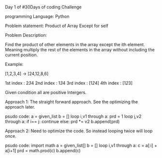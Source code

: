 Day 1 of #30Days of coding Challenge

programming Language: Python

Problem statement: Product of Array Except for self

Problem Description:

Find the product of other elements in the array except the ith element. Meaning multiply the rest of the elements in the array without including the current position.

Example: 

[1,2,3,4] -> [24,12,8,6]

1st index : 2*3*4
2nd index : 1*3*4
3rd index : [1*2*4]
4th index : [1*2*3]

Given condition all are positive Intergers.

Approach 1:
The straight forward approach. See the optimizing the approach later.

psudo code:
a = given_list
b = []
loop i,v1  through a:
	prd = 1
	loop j,v2 through a:
		if i== j:
			continue
		else:
			prd *= v2
	b.append(prd)

Approach 2:
Need to optimize the code. So instead looping twice will loop once.

psudo code:
import math
a = given_list[]
b = []
loop i,v1 through a:
	c = a[:i] + a[i+1]
	prd = math.prod(c)
	b.append(c)

